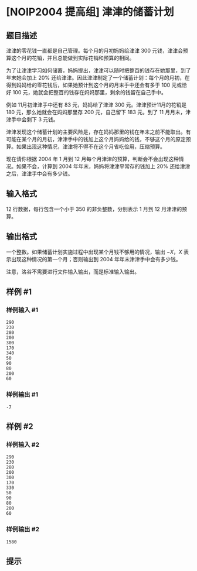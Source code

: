# [NOIP2004 提高组] 津津的储蓄计划

## 题目描述

津津的零花钱一直都是自己管理。每个月的月初妈妈给津津 $300$ 元钱，津津会预算这个月的花销，并且总能做到实际花销和预算的相同。

为了让津津学习如何储蓄，妈妈提出，津津可以随时把整百的钱存在她那里，到了年末她会加上 $20\%$ 还给津津。因此津津制定了一个储蓄计划：每个月的月初，在得到妈妈给的零花钱后，如果她预计到这个月的月末手中还会有多于 $100$ 元或恰好 $100$ 元，她就会把整百的钱存在妈妈那里，剩余的钱留在自己手中。


例如 $11$月初津津手中还有 $83$ 元，妈妈给了津津 $300$ 元。津津预计$11$月的花销是 $180$ 元，那么她就会在妈妈那里存 $200$ 元，自己留下 $183$ 元。到了 $11$ 月月末，津津手中会剩下 $3$ 元钱。


津津发现这个储蓄计划的主要风险是，存在妈妈那里的钱在年末之前不能取出。有可能在某个月的月初，津津手中的钱加上这个月妈妈给的钱，不够这个月的原定预算。如果出现这种情况，津津将不得不在这个月省吃俭用，压缩预算。


现在请你根据 $2004$ 年 $1$ 月到 $12$ 月每个月津津的预算，判断会不会出现这种情况。如果不会，计算到 $2004$ 年年末，妈妈将津津平常存的钱加上 $20\%$ 还给津津之后，津津手中会有多少钱。


## 输入格式

$12$ 行数据，每行包含一个小于 $350$ 的非负整数，分别表示 $1$ 月到 $12$ 月津津的预算。


## 输出格式

一个整数。如果储蓄计划实施过程中出现某个月钱不够用的情况，输出 $-X$，$X$ 表示出现这种情况的第一个月；否则输出到 $2004$ 年年末津津手中会有多少钱。

注意，洛谷不需要进行文件输入输出，而是标准输入输出。


## 样例 #1

### 样例输入 #1
```
290
230
280
200
300
170
340
50 
90 
80 
200
60
```

### 样例输出 #1

```
-7
```

## 样例 #2

### 样例输入 #2
```
290 
230 
280 
200 
300 
170 
330 
50 
90 
80 
200 
60
```

### 样例输出 #2

```
1580
```

## 提示


